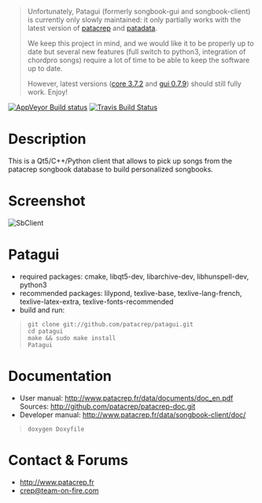 > Unfortunately, Patagui (formerly songbook-gui and songbook-client) is
> currently only slowly maintained: it only partially works with the latest version of
> [patacrep](http://github.com/patacrep/patacrep) and
> [patadata](http://github.com/patacrep/patadata).
>
> We keep this project in mind, and we would like it to be properly up to date but
> several new features (full switch to python3, integration of chordpro songs) require a lot
> of time to be able to keep the software up to date.
>
> However, latest versions ([core 3.7.2](https://github.com/patacrep/patacrep/releases/tag/patacrep_3.7.2) and [gui 0.7.9](https://github.com/patacrep/patagui/releases/tag/0.7.9)) should still fully work. Enjoy!

[![AppVeyor Build status](https://ci.appveyor.com/api/projects/status/yydomf8riq5m3o7j?svg=true)](https://ci.appveyor.com/project/LaTruelle/patagui) [![Travis Build Status](https://travis-ci.org/LaTruelle/patagui.svg?branch=continuous-integration-travis)](https://travis-ci.org/LaTruelle/patagui)

# Description
This is a Qt5/C++/Python client that allows to pick up songs from the patacrep songbook database to build personalized songbooks.

# Screenshot
![SbClient](http://www.patacrep.fr/data/images/sbc.png)

# Patagui
* required packages: cmake, libqt5-dev, libarchive-dev, libhunspell-dev, python3
* recommended packages: lilypond, texlive-base, texlive-lang-french, texlive-latex-extra, texlive-fonts-recommended
* build and run:

>     git clone git://github.com/patacrep/patagui.git
>     cd patagui
>     make && sudo make install
>     Patagui

# Documentation
* User manual: http://www.patacrep.fr/data/documents/doc_en.pdf
  Sources: http://github.com/patacrep/patacrep-doc.git
* Developer manual: http://www.patacrep.fr/data/songbook-client/doc/
>     doxygen Doxyfile

# Contact & Forums
* http://www.patacrep.fr
* crep@team-on-fire.com
